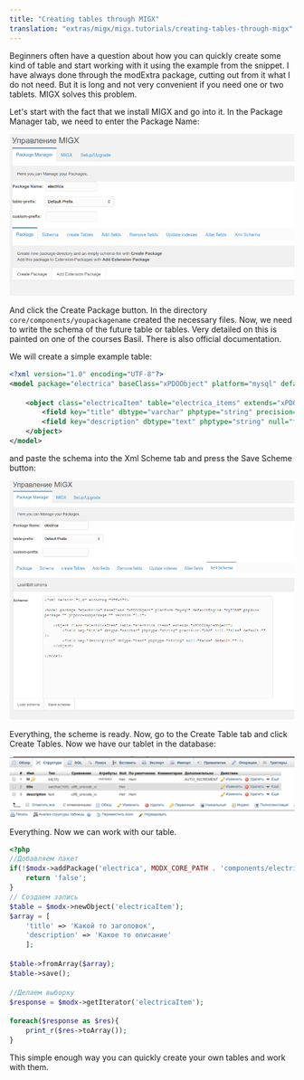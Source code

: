 ```yaml
---
title: "Creating tables through MIGX"
translation: "extras/migx/migx.tutorials/creating-tables-through-migx"
---
```


Beginners often have a question about how you can quickly create some kind of table and start working with it using the example from the snippet. I have always done through the modExtra package, cutting out from it what I do not need. But it is long and not very convenient if you need one or two tablets. MIGX solves this problem.

Let's start with the fact that we install MIGX and go into it. In the Package Manager tab, we need to enter the Package Name:

![](creating-tables-through-migx-1.png)

And click the Create Package button. In the directory `core/components/youpackagename` created the necessary files.
Now, we need to write the schema of the future table or tables. Very detailed on this is painted on one of the courses Basil. There is also official documentation.

We will create a simple example table:

``` xml
<?xml version="1.0" encoding="UTF-8"?>
<model package="electrica" baseClass="xPDOObject" platform="mysql" defaultEngine="MyISAM" phpdoc-package="" phpdoc-subpackage="" version="1.1">

    <object class="electricaItem" table="electrica_items" extends="xPDOSimpleObject">
        <field key="title" dbtype="varchar" phptype="string" precision="100" null="false" default="" />
        <field key="description" dbtype="text" phptype="string" null="false" default="" />
    </object>
</model>
```

and paste the schema into the Xml Scheme tab and press the Save Scheme button:

![](creating-tables-through-migx-2.png)

Everything, the scheme is ready. Now, go to the Create Table tab and click Create Tables. Now we have our tablet in the database:

![](creating-tables-through-migx-3.png)

Everything. Now we can work with our table.

``` php
<?php
//Добавляем пакет
if(!$modx->addPackage('electrica', MODX_CORE_PATH . 'components/electrica/model/')){
    return 'false';
}
// Создаем запись
$table = $modx->newObject('electricaItem');
$array = [
    'title' => 'Какой то заголовок',
    'description' => 'Какое то описание'
    ];

$table->fromArray($array);
$table->save();

//Делаем выборку
$response = $modx->getIterator('electricaItem');

foreach($response as $res){
    print_r($res->toArray());
}
```

This simple enough way you can quickly create your own tables and work with them.
